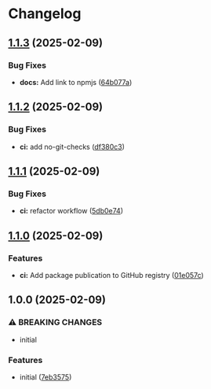 # Changelog

## [1.1.3](https://github.com/Pilaton/remark-translit-slug/compare/v1.1.2...v1.1.3) (2025-02-09)


### Bug Fixes

* **docs:** Add link to npmjs ([64b077a](https://github.com/Pilaton/remark-translit-slug/commit/64b077a2587a311518d5b154d85e6b6d53e27e5d))

## [1.1.2](https://github.com/Pilaton/remark-translit-slug/compare/v1.1.1...v1.1.2) (2025-02-09)


### Bug Fixes

* **ci:** add no-git-checks ([df380c3](https://github.com/Pilaton/remark-translit-slug/commit/df380c315010a5bfb8240a914bc17ee6a3043522))

## [1.1.1](https://github.com/Pilaton/remark-translit-slug/compare/v1.1.0...v1.1.1) (2025-02-09)


### Bug Fixes

* **ci:** refactor workflow ([5db0e74](https://github.com/Pilaton/remark-translit-slug/commit/5db0e742bd20c4c81c4871e927411c429a6c3bab))

## [1.1.0](https://github.com/Pilaton/remark-translit-slug/compare/v1.0.0...v1.1.0) (2025-02-09)


### Features

* **ci:** Add package publication to GitHub registry ([01e057c](https://github.com/Pilaton/remark-translit-slug/commit/01e057c5323eccd43aed91d6e8f32b7e23bb4f09))

## 1.0.0 (2025-02-09)


### ⚠ BREAKING CHANGES

* initial

### Features

* initial ([7eb3575](https://github.com/Pilaton/remark-translit-slug/commit/7eb35753e076e491ed03a0c427ca07832951a030))
